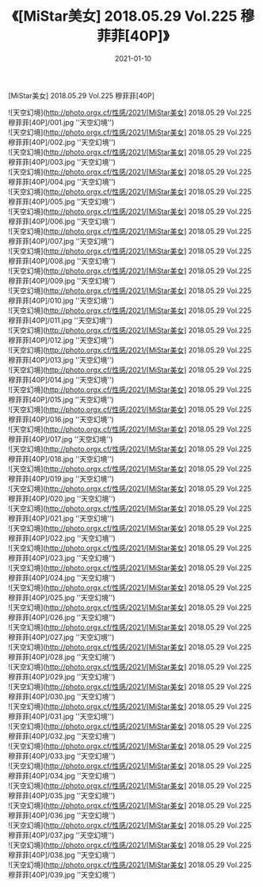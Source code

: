 ﻿---
layout: post
title:  《[MiStar美女] 2018.05.29 Vol.225 穆菲菲[40P]》
date:   2021-01-10
img: http://photo.orgx.cf/性感/2021/[MiStar美女] 2018.05.29 Vol.225 穆菲菲[40P]/000.jpg
tags: [美女, 性感, 泳衣]
---

[MiStar美女] 2018.05.29 Vol.225 穆菲菲[40P]



![天空幻境](http://photo.orgx.cf/性感/2021/[MiStar美女] 2018.05.29 Vol.225 穆菲菲[40P]/001.jpg ''天空幻境'') <br>
![天空幻境](http://photo.orgx.cf/性感/2021/[MiStar美女] 2018.05.29 Vol.225 穆菲菲[40P]/002.jpg ''天空幻境'') <br>
![天空幻境](http://photo.orgx.cf/性感/2021/[MiStar美女] 2018.05.29 Vol.225 穆菲菲[40P]/003.jpg ''天空幻境'') <br>
![天空幻境](http://photo.orgx.cf/性感/2021/[MiStar美女] 2018.05.29 Vol.225 穆菲菲[40P]/004.jpg ''天空幻境'') <br>
![天空幻境](http://photo.orgx.cf/性感/2021/[MiStar美女] 2018.05.29 Vol.225 穆菲菲[40P]/005.jpg ''天空幻境'') <br>
![天空幻境](http://photo.orgx.cf/性感/2021/[MiStar美女] 2018.05.29 Vol.225 穆菲菲[40P]/006.jpg ''天空幻境'') <br>
![天空幻境](http://photo.orgx.cf/性感/2021/[MiStar美女] 2018.05.29 Vol.225 穆菲菲[40P]/007.jpg ''天空幻境'') <br>
![天空幻境](http://photo.orgx.cf/性感/2021/[MiStar美女] 2018.05.29 Vol.225 穆菲菲[40P]/008.jpg ''天空幻境'') <br>
![天空幻境](http://photo.orgx.cf/性感/2021/[MiStar美女] 2018.05.29 Vol.225 穆菲菲[40P]/009.jpg ''天空幻境'') <br>
![天空幻境](http://photo.orgx.cf/性感/2021/[MiStar美女] 2018.05.29 Vol.225 穆菲菲[40P]/010.jpg ''天空幻境'') <br>
![天空幻境](http://photo.orgx.cf/性感/2021/[MiStar美女] 2018.05.29 Vol.225 穆菲菲[40P]/011.jpg ''天空幻境'') <br>
![天空幻境](http://photo.orgx.cf/性感/2021/[MiStar美女] 2018.05.29 Vol.225 穆菲菲[40P]/012.jpg ''天空幻境'') <br>
![天空幻境](http://photo.orgx.cf/性感/2021/[MiStar美女] 2018.05.29 Vol.225 穆菲菲[40P]/013.jpg ''天空幻境'') <br>
![天空幻境](http://photo.orgx.cf/性感/2021/[MiStar美女] 2018.05.29 Vol.225 穆菲菲[40P]/014.jpg ''天空幻境'') <br>
![天空幻境](http://photo.orgx.cf/性感/2021/[MiStar美女] 2018.05.29 Vol.225 穆菲菲[40P]/015.jpg ''天空幻境'') <br>
![天空幻境](http://photo.orgx.cf/性感/2021/[MiStar美女] 2018.05.29 Vol.225 穆菲菲[40P]/016.jpg ''天空幻境'') <br>
![天空幻境](http://photo.orgx.cf/性感/2021/[MiStar美女] 2018.05.29 Vol.225 穆菲菲[40P]/017.jpg ''天空幻境'') <br>
![天空幻境](http://photo.orgx.cf/性感/2021/[MiStar美女] 2018.05.29 Vol.225 穆菲菲[40P]/018.jpg ''天空幻境'') <br>
![天空幻境](http://photo.orgx.cf/性感/2021/[MiStar美女] 2018.05.29 Vol.225 穆菲菲[40P]/019.jpg ''天空幻境'') <br>
![天空幻境](http://photo.orgx.cf/性感/2021/[MiStar美女] 2018.05.29 Vol.225 穆菲菲[40P]/020.jpg ''天空幻境'') <br>
![天空幻境](http://photo.orgx.cf/性感/2021/[MiStar美女] 2018.05.29 Vol.225 穆菲菲[40P]/021.jpg ''天空幻境'') <br>
![天空幻境](http://photo.orgx.cf/性感/2021/[MiStar美女] 2018.05.29 Vol.225 穆菲菲[40P]/022.jpg ''天空幻境'') <br>
![天空幻境](http://photo.orgx.cf/性感/2021/[MiStar美女] 2018.05.29 Vol.225 穆菲菲[40P]/023.jpg ''天空幻境'') <br>
![天空幻境](http://photo.orgx.cf/性感/2021/[MiStar美女] 2018.05.29 Vol.225 穆菲菲[40P]/024.jpg ''天空幻境'') <br>
![天空幻境](http://photo.orgx.cf/性感/2021/[MiStar美女] 2018.05.29 Vol.225 穆菲菲[40P]/025.jpg ''天空幻境'') <br>
![天空幻境](http://photo.orgx.cf/性感/2021/[MiStar美女] 2018.05.29 Vol.225 穆菲菲[40P]/026.jpg ''天空幻境'') <br>
![天空幻境](http://photo.orgx.cf/性感/2021/[MiStar美女] 2018.05.29 Vol.225 穆菲菲[40P]/027.jpg ''天空幻境'') <br>
![天空幻境](http://photo.orgx.cf/性感/2021/[MiStar美女] 2018.05.29 Vol.225 穆菲菲[40P]/028.jpg ''天空幻境'') <br>
![天空幻境](http://photo.orgx.cf/性感/2021/[MiStar美女] 2018.05.29 Vol.225 穆菲菲[40P]/029.jpg ''天空幻境'') <br>
![天空幻境](http://photo.orgx.cf/性感/2021/[MiStar美女] 2018.05.29 Vol.225 穆菲菲[40P]/030.jpg ''天空幻境'') <br>
![天空幻境](http://photo.orgx.cf/性感/2021/[MiStar美女] 2018.05.29 Vol.225 穆菲菲[40P]/031.jpg ''天空幻境'') <br>
![天空幻境](http://photo.orgx.cf/性感/2021/[MiStar美女] 2018.05.29 Vol.225 穆菲菲[40P]/032.jpg ''天空幻境'') <br>
![天空幻境](http://photo.orgx.cf/性感/2021/[MiStar美女] 2018.05.29 Vol.225 穆菲菲[40P]/033.jpg ''天空幻境'') <br>
![天空幻境](http://photo.orgx.cf/性感/2021/[MiStar美女] 2018.05.29 Vol.225 穆菲菲[40P]/034.jpg ''天空幻境'') <br>
![天空幻境](http://photo.orgx.cf/性感/2021/[MiStar美女] 2018.05.29 Vol.225 穆菲菲[40P]/035.jpg ''天空幻境'') <br>
![天空幻境](http://photo.orgx.cf/性感/2021/[MiStar美女] 2018.05.29 Vol.225 穆菲菲[40P]/036.jpg ''天空幻境'') <br>
![天空幻境](http://photo.orgx.cf/性感/2021/[MiStar美女] 2018.05.29 Vol.225 穆菲菲[40P]/037.jpg ''天空幻境'') <br>
![天空幻境](http://photo.orgx.cf/性感/2021/[MiStar美女] 2018.05.29 Vol.225 穆菲菲[40P]/038.jpg ''天空幻境'') <br>
![天空幻境](http://photo.orgx.cf/性感/2021/[MiStar美女] 2018.05.29 Vol.225 穆菲菲[40P]/039.jpg ''天空幻境'') <br>
